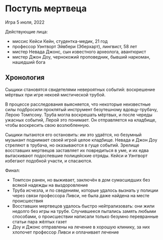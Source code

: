 # Поступь мертвеца

Игра 5 июля, 2022

Действующие лица:
+ миссис Кейси Кейн, студентка-медик, 21 год
+ профессор Уэнтворт Эйвбери (Эберхарт), лингвист, 58 лет
+ мистер Невада Джонс, сын известного археолога, авантюрист
+ мистер Джон Доу, чернокожий проповедник, бывший наркоман, нашедший бога

## Хронология
Сыщики становятся свидетелями невероятных событий: воскрешение мёртвых при игре некоей мистической трубой. 

В процессе расследования выясняется, что некоторые неизвестные силы подбросили проклятый инструмент безутешному вдовцу-трубачу, Лерою Томпсону. Труба могла воскрешать мёртвых, и после череды ужасных событий, Лерой это понимает. Он отправляется на кладбище, чтобы воскресить свою возлюбленную.

Сыщики пытаются его остановить: им это удаётся, но безумный музыкант поднимает своей игрой целое кладбище. Невада и Джон Доу стреляют в трубача, но оказываются в гуще событий. Зрелище восставших мертвецов заставляет их повредиться в уме, и их едва вытаскивают подоспевшие полицейские отряды. Кейси и Уэнтворт избегают подобной участи, и спасаются.

Финал:
+ Томпсон ранен, но выживает, заключён в дом сумасшедших без всякой надежды на выздоровление
+ Труба исчезла, и по сведениям, которые удалось вызнать у полиции через связи профессора Ливси, не была даже найдена на месте происшествия
+ Восставших мертвецов удалось быстро нейтрализовать: они жили недолго без игры на трубе. Случившееся пытались замять любыми способами, о происшествии написали только безумно перевранные статьи пара жёлтых газет
+ Доу и Джонс отправлены на лечение в хорошую клинику, за них хлопочет профессор Ливси и оплачивает лечение
